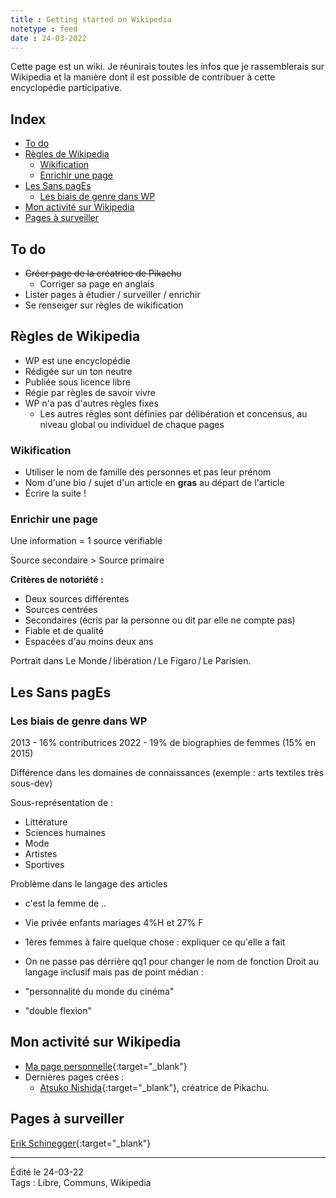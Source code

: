 ```yaml
---
title : Getting started on Wikipedia
notetype : feed
date : 24-03-2022
---
```

Cette page est un wiki. Je réunirais toutes les infos que je rassemblerais sur Wikipedia et la manière dont il est possible de contribuer à cette encyclopédie participative.

## Index  
<!-- TOC titleSize:2 tabSpaces:2 depthFrom:1 depthTo:3 withLinks:1 updateOnSave:1 orderedList:0 skip:1 title:0 charForUnorderedList:* -->
* [To do](#to-do)
* [Règles de Wikipedia](#règles-de-wikipedia)
  * [Wikification](#wikification)
  * [Enrichir une page](#enrichir-une-page)
* [Les Sans pagEs](#les-sans-pages)
  * [Les biais de genre dans WP](#les-biais-de-genre-dans-wp)
* [Mon activité sur Wikipedia](#mon-activité-sur-wikipedia)
* [Pages à surveiller](#pages-à-surveiller)
<!-- /TOC -->


## To do  

- <s>Créer page de la créatrice de Pikachu</s>
  - Corriger sa page en anglais
- Lister pages à étudier / surveiller / enrichir
- Se renseiger sur règles de wikification

## Règles de Wikipedia

- WP est une encyclopédie
- Rédigée sur un ton neutre
- Publiée sous licence libre
- Régie par règles de savoir vivre
- WP n'a pas d'autres règles fixes
  - Les autres règles sont définies par délibération et concensus, au niveau global ou individuel de chaque pages

### Wikification
- Utiliser le nom de famille des personnes et pas leur prénom
- Nom d'une bio / sujet d'un article en **gras** au départ de l'article
- Écrire la suite !

### Enrichir une page
Une information = 1 source vérifiable

Source secondaire > Source primaire

__Critères de notoriété :__
- Deux sources différentes
- Sources centrées
- Secondaires (écris par la personne ou dit par elle ne compte pas)
- Fiable et de qualité
- Espacées d'au moins deux ans

Portrait dans Le Monde / libération / Le Figaro / Le Parisien.

## Les Sans pagEs

### Les biais de genre dans WP

2013 - 16% contributrices
2022 - 19% de biographies de femmes (15% en 2015)

Différence dans les domaines de connaissances (exemple : arts textiles très sous-dev)

Sous-représentation de :
- Littérature
- Sciences humaines
- Mode
- Artistes
- Sportives

Problème dans le langage des articles

- c'est la femme de ..
- Vie privée enfants mariages 4%H et 27% F
- 1ères femmes à faire quelque chose : expliquer ce qu'elle a fait

- On ne passe pas dérrière qq1 pour changer le nom de fonction
Droit au langage inclusif mais pas de point médian :

- "personnalité du monde du cinéma"
- "double flexion"

## Mon activité sur Wikipedia
- [Ma page personnelle](https://fr.wikipedia.org/wiki/Utilisatrice:Alex_Lambda){:target="_blank"}
- Dernières pages crées :
  - [Atsuko Nishida](https://fr.wikipedia.org/wiki/Utilisatrice:Alex_Lambda/Atsuko_Nishida){:target="_blank"}, créatrice de Pikachu.

## Pages à surveiller
[Erik Schinegger](https://fr.m.wikipedia.org/wiki/Erik_Schinegger){:target="_blank"}





----
Édité le 24-03-22  
Tags : Libre, Communs, Wikipedia

